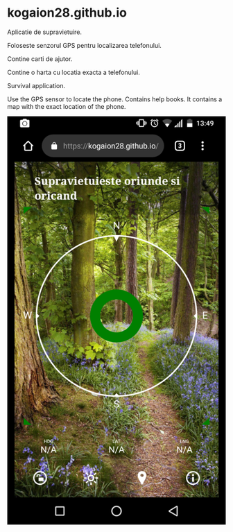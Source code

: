 # kogaion28.github.io
Aplicatie de supravietuire.

Foloseste senzorul GPS pentru localizarea telefonului.

Contine carti de ajutor.

Contine o harta cu locatia exacta a telefonului.


Survival application.

Use the GPS sensor to locate the phone.
Contains help books.
It contains a map with the exact location of the phone.

![](aaa.png)

